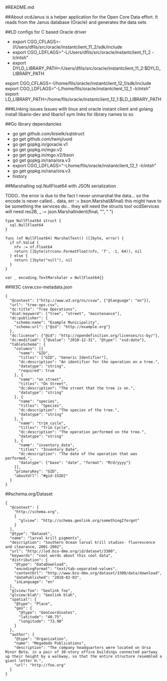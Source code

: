 #README.md

##About
ocdJanus is a helper application for the Open Core Data effort.  It reads from the Janus database (Oracle) and generates the data sets 



##LD configs for C based Oracle driver
* export CGO_CFLAGS=-I/Users/dfils/src/oracle/instantclient_11_2/sdk/include
* export CGO_LDFLAGS="-L/Users/dfils/src/oracle/instantclient_11_2 -lclntsh"
* export DYLD_LIBRARY_PATH=/Users/dfils/src/oracle/instantclient_11_2:$DYLD_LIBRARY_PATH

export CGO_CFLAGS=-I/home/fils/oracle/instantclient_12_1/sdk/include
export CGO_LDFLAGS="-L/home/fils/oracle/instantclient_12_1 -lclntsh"
export LD_LIBRARY_PATH=/home/fils/oracle/instantclient_12_1:$LD_LIBRARY_PATH

###Linking issues
Issues with linux and oracle instant client and golang
install libario-dev and libario1
sym links for library names to so

##Go library dependancies 
* go get github.com/kisielk/sqlstruct
* go get github.com/twinj/uuid
* go get gopkg.in/goracle.v1
* go get gopkg.in/mgo.v2
* go get gopkg.in/mgo.v2/bson
* go get gopkg.in/rana/ora.v3
* export CGO_LDFLAGS="-Lhome/fils/oracle/instantclient_12_1 -lclntsh"
* go get gopkg.in/rana/ora.v3
* history


##Marshalling sql.NullFloat64 with JSON serialization

TODO..  the error is due to the fact I never unmarshal the data...
so the encode is never called...
data, err := bson.Marshal(&final)
this might have to be something the services do...  they will
need the structs too!  ocdServices will need res2B, _ := json.MarshalIndent(final, "", " ")

```
type NullFloat64 struct {
  sql.NullFloat64
}

func (nf NullFloat64) MarshalText() ([]byte, error) {
  if nf.Valid {
    nfv := nf.Float64
    return []byte(strconv.FormatFloat(nfv, 'f', -1, 64)), nil
  } else {
    return []byte("null"), nil
  }
}

var _ encoding.TextMarshaler = NullFloat64{}
```

##W3C csvw.csv-metadata.json
```
{
  "@context": ["http://www.w3.org/ns/csvw", {"@language": "en"}],
  "url": "tree-ops.csv",
  "dc:title": "Tree Operations",
  "dcat:keyword": ["tree", "street", "maintenance"],
  "dc:publisher": {
    "schema:name": "Example Municipality",
    "schema:url": {"@id": "http://example.org"}
  },
  "dc:license": {"@id": "http://opendefinition.org/licenses/cc-by/"},
  "dc:modified": {"@value": "2010-12-31", "@type": "xsd:date"},
  "tableSchema": {
    "columns": [{
      "name": "GID",
      "titles": ["GID", "Generic Identifier"],
      "dc:description": "An identifier for the operation on a tree.",
      "datatype": "string",
      "required": true
    }, {
      "name": "on_street",
      "titles": "On Street",
      "dc:description": "The street that the tree is on.",
      "datatype": "string"
    }, {
      "name": "species",
      "titles": "Species",
      "dc:description": "The species of the tree.",
      "datatype": "string"
    }, {
      "name": "trim_cycle",
      "titles": "Trim Cycle",
      "dc:description": "The operation performed on the tree.",
      "datatype": "string"
    }, {
      "name": "inventory_date",
      "titles": "Inventory Date",
      "dc:description": "The date of the operation that was performed.",
      "datatype": {"base": "date", "format": "M/d/yyyy"}
    }],
    "primaryKey": "GID",
    "aboutUrl": "#gid-{GID}"
  }
}
```


##schema.org/Dataset
```
{
  "@context": [
    "http://schema.org",
    {
      "glview": "http://schema.geolink.org/somethingIforgot"
    } 
  ],
  "@type": "Dataset",
  "name": "larval krill pigments",
  "description": "Southern Ocean larval krill studies- fluorescence and clearance, 2001-2002",
  "url": "http://lod.bco-dmo.org/id/dataset/3300",
  "keywords": "cool words about this cool data",
  "distribution": {
    "@type": "DataDownload",
    "encodingFormat": "text/tab-separated-values",
    "contentUrl": "http://www.bco-dmo.org/dataset/3300/data/download",
    "datePublished": "2010-02-03",
    "inLanguage": "en"
  },
  "glview:foo": "Geolink foo",
  "glview:blah": "Geolink blah",
  "spatial": {
    "@type": "Place",
    "geo": {
      "@type": "GeoCoordinates",
      "latitude": "40.75",
      "longitude": "73.98"
    }
  },
  "author": {
    "@type": "Organization",
    "name": "Megadodo Publications",
    "description": "The company headquarters were located on Ursa Minor Beta, in a pair of 30-story office buildings connected partway up their height by a walkway, so that the entire structure resembled a giant letter H.",
    "url": "http://foo.org"
  }
}
```